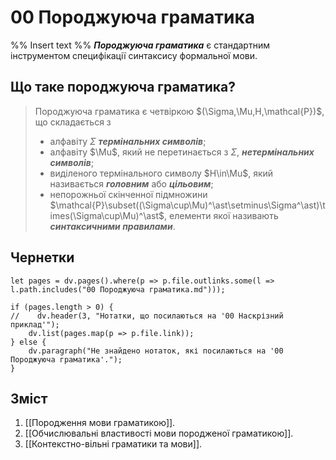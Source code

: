 # 00 Породжуюча граматика

%% Insert text %%
***Породжуюча граматика*** є стандартним інструментом специфікації синтаксису формальної мови.

## Що таке породжуюча граматика?
 
> Породжуюча граматика є четвіркою $(\Sigma,\Mu,H,\mathcal{P})$, що складається з
> - алфавіту $\Sigma$ ***термінальних символів***;
> - алфавіту $\Mu$, який не перетинається з $\Sigma$, ***нетермінальних символів***;
> - виділеного термінального символу $H\in\Mu$, який називається ***головним*** або ***цільовим***;
> - непорожньої скінченної підмножини $\mathcal{P}\subset((\Sigma\cup\Mu)^\ast\setminus\Sigma^\ast)\times(\Sigma\cup\Mu)^\ast$, елементи якої називають ***синтаксичними правилами***.


## Чернетки

```dataviewjs
let pages = dv.pages().where(p => p.file.outlinks.some(l => l.path.includes("00 Породжуюча граматика.md")));

if (pages.length > 0) {
//    dv.header(3, "Нотатки, що посилаються на '00 Наскрізний приклад'");
    dv.list(pages.map(p => p.file.link));
} else {
    dv.paragraph("Не знайдено нотаток, які посилаються на '00 Породжуюча граматика'.");
}
```

## Зміст

1. [[Породження мови граматикою]].
2. [[Обчислювальні властивості мови породженої граматикою]].
3. [[Контекстно-вільні граматики та мови]].